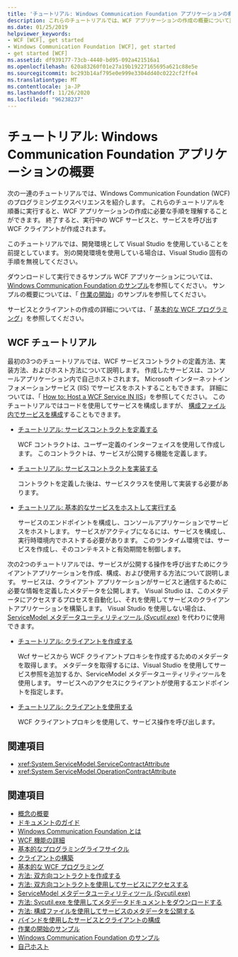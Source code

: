 ```yaml
---
title: 'チュートリアル: Windows Communication Foundation アプリケーションの概要'
description: これらのチュートリアルでは、WCF アプリケーションの作成の概要について説明します。
ms.date: 01/25/2019
helpviewer_keywords:
- WCF [WCF], get started
- Windows Communication Foundation [WCF], get started
- get started [WCF]
ms.assetid: df939177-73cb-4440-bd95-092a421516a1
ms.openlocfilehash: 620a83260f01e27a19b19227165695a621c88e5e
ms.sourcegitcommit: bc293b14af795e0e999e3304dd40c0222cf2ffe4
ms.translationtype: MT
ms.contentlocale: ja-JP
ms.lasthandoff: 11/26/2020
ms.locfileid: "96238237"
---
```

# <a name="tutorial-get-started-with-windows-communication-foundation-applications"></a>チュートリアル: Windows Communication Foundation アプリケーションの概要

次の一連のチュートリアルでは、Windows Communication Foundation (WCF) のプログラミングエクスペリエンスを紹介します。 これらのチュートリアルを順番に実行すると、WCF アプリケーションの作成に必要な手順を理解することができます。 終了すると、実行中の WCF サービスと、サービスを呼び出す WCF クライアントが作成されます。

このチュートリアルでは、開発環境として Visual Studio を使用していることを前提としています。 別の開発環境を使用している場合は、Visual Studio 固有の手順を無視してください。

ダウンロードして実行できるサンプル WCF アプリケーションについては、 [Windows Communication Foundation のサンプル](samples/index.md)を参照してください。 サンプルの概要については、「 [作業の開始](samples/getting-started-sample.md)」のサンプルを参照してください。

サービスとクライアントの作成の詳細については、「 [基本的な WCF プログラミング](basic-wcf-programming.md)」を参照してください。

## <a name="wcf-tutorials"></a>WCF チュートリアル

最初の3つのチュートリアルでは、WCF サービスコントラクトの定義方法、実装方法、およびホスト方法について説明します。 作成したサービスは、コンソールアプリケーション内で自己ホストされます。 Microsoft インターネットインフォメーションサービス (IIS) でサービスをホストすることもできます。 詳細については、「 [How to: Host a WCF Service IN IIS](feature-details/how-to-host-a-wcf-service-in-iis.md)」を参照してください。 このチュートリアルではコードを使用してサービスを構成しますが、 [構成ファイル内でサービスを構成](configuring-services-using-configuration-files.md)することもできます。

- [チュートリアル: サービスコントラクトを定義する](how-to-define-a-wcf-service-contract.md)

    WCF コントラクトは、ユーザー定義のインターフェイスを使用して作成します。 このコントラクトは、サービスが公開する機能を定義します。

- [チュートリアル: サービスコントラクトを実装する](how-to-implement-a-wcf-contract.md)

    コントラクトを定義した後は、サービスクラスを使用して実装する必要があります。

- [チュートリアル: 基本的なサービスをホストして実行する](how-to-host-and-run-a-basic-wcf-service.md)

    サービスのエンドポイントを構成し、コンソールアプリケーションでサービスをホストします。 サービスがアクティブになるには、サービスを構成し、実行時環境内でホストする必要があります。 このランタイム環境では、サービスを作成し、そのコンテキストと有効期間を制御します。

次の2つのチュートリアルでは、サービスが公開する操作を呼び出すためにクライアントアプリケーションを作成、構成、および使用する方法について説明します。 サービスは、クライアント アプリケーションがサービスと通信するために必要な情報を定義したメタデータを公開します。 Visual Studio は、このメタデータにアクセスするプロセスを自動化し、それを使用してサービスのクライアントアプリケーションを構築します。 Visual Studio を使用しない場合は、 [ServiceModel メタデータユーティリティツール (*Svcutil.exe*)](servicemodel-metadata-utility-tool-svcutil-exe.md) を代わりに使用できます。

- [チュートリアル: クライアントを作成する](how-to-create-a-wcf-client.md)

    Wcf サービスから WCF クライアントプロキシを作成するためのメタデータを取得します。 メタデータを取得するには、Visual Studio を使用してサービス参照を追加するか、ServiceModel メタデータユーティリティツールを使用します。 サービスへのアクセスにクライアントが使用するエンドポイントを指定します。

- [チュートリアル: クライアントを使用する](how-to-use-a-wcf-client.md)

    WCF クライアントプロキシを使用して、サービス操作を呼び出します。

## <a name="reference"></a>関連項目

- <xref:System.ServiceModel.ServiceContractAttribute>
- <xref:System.ServiceModel.OperationContractAttribute>

## <a name="see-also"></a>関連項目

- [概念の概要](conceptual-overview.md)
- [ドキュメントのガイド](guide-to-the-documentation.md)
- [Windows Communication Foundation とは](whats-wcf.md)
- [WCF 機能の詳細](feature-details/index.md)
- [基本的なプログラミングライフサイクル](basic-programming-lifecycle.md)
- [クライアントの構築](building-clients.md)
- [基本的な WCF プログラミング](basic-wcf-programming.md)
- [方法: 双方向コントラクトを作成する](feature-details/how-to-create-a-duplex-contract.md)
- [方法: 双方向コントラクトを使用してサービスにアクセスする](feature-details/how-to-access-services-with-a-duplex-contract.md)
- [ServiceModel メタデータユーティリティツール (Svcutil.exe)](servicemodel-metadata-utility-tool-svcutil-exe.md)
- [方法: Svcutil.exe を使用してメタデータドキュメントをダウンロードする](feature-details/how-to-use-svcutil-exe-to-download-metadata-documents.md)
- [方法: 構成ファイルを使用してサービスのメタデータを公開する](feature-details/how-to-publish-metadata-for-a-service-using-a-configuration-file.md)
- [バインドを使用したサービスとクライアントの構成](using-bindings-to-configure-services-and-clients.md)
- [作業の開始のサンプル](samples/getting-started-sample.md)
- [Windows Communication Foundation のサンプル](samples/index.md)
- [自己ホスト](samples/self-host.md)
